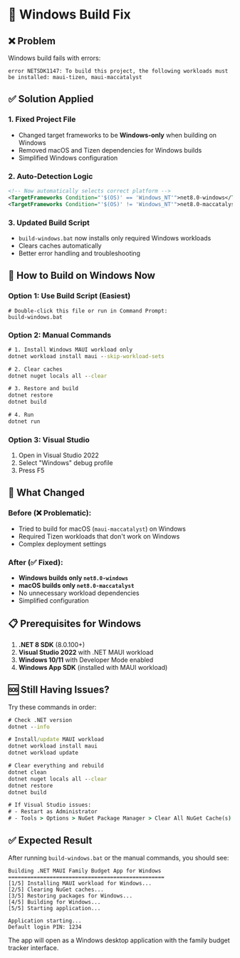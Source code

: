 # 🔧 Windows Build Fix

## ❌ Problem
Windows build fails with errors:
```
error NETSDK1147: To build this project, the following workloads must be installed: maui-tizen, maui-maccatalyst
```

## ✅ Solution Applied

### 1. **Fixed Project File**
- Changed target frameworks to be **Windows-only** when building on Windows
- Removed macOS and Tizen dependencies for Windows builds
- Simplified Windows configuration

### 2. **Auto-Detection Logic**
```xml
<!-- Now automatically selects correct platform -->
<TargetFrameworks Condition="'$(OS)' == 'Windows_NT'">net8.0-windows</TargetFrameworks>
<TargetFrameworks Condition="'$(OS)' != 'Windows_NT'">net8.0-maccatalyst</TargetFrameworks>
```

### 3. **Updated Build Script**
- `build-windows.bat` now installs only required Windows workloads
- Clears caches automatically
- Better error handling and troubleshooting

## 🚀 How to Build on Windows Now

### **Option 1: Use Build Script (Easiest)**
```batch
# Double-click this file or run in Command Prompt:
build-windows.bat
```

### **Option 2: Manual Commands**
```cmd
# 1. Install Windows MAUI workload only
dotnet workload install maui --skip-workload-sets

# 2. Clear caches
dotnet nuget locals all --clear

# 3. Restore and build
dotnet restore
dotnet build

# 4. Run
dotnet run
```

### **Option 3: Visual Studio**
1. Open in Visual Studio 2022
2. Select "Windows" debug profile
3. Press F5

## 🎯 What Changed

### Before (❌ Problematic):
- Tried to build for macOS (`maui-maccatalyst`) on Windows
- Required Tizen workloads that don't work on Windows
- Complex deployment settings

### After (✅ Fixed):
- **Windows builds only `net8.0-windows`**
- **macOS builds only `net8.0-maccatalyst`**
- No unnecessary workload dependencies
- Simplified configuration

## 📋 Prerequisites for Windows

1. **.NET 8 SDK** (8.0.100+)
2. **Visual Studio 2022** with .NET MAUI workload
3. **Windows 10/11** with Developer Mode enabled
4. **Windows App SDK** (installed with MAUI workload)

## 🆘 Still Having Issues?

Try these commands in order:

```cmd
# Check .NET version
dotnet --info

# Install/update MAUI workload
dotnet workload install maui
dotnet workload update

# Clear everything and rebuild
dotnet clean
dotnet nuget locals all --clear
dotnet restore
dotnet build

# If Visual Studio issues:
# - Restart as Administrator
# - Tools > Options > NuGet Package Manager > Clear All NuGet Cache(s)
```

## ✅ Expected Result

After running `build-windows.bat` or the manual commands, you should see:
```
Building .NET MAUI Family Budget App for Windows
=================================================
[1/5] Installing MAUI workload for Windows...
[2/5] Clearing NuGet caches...
[3/5] Restoring packages for Windows...
[4/5] Building for Windows...
[5/5] Starting application...

Application starting...
Default login PIN: 1234
```

The app will open as a Windows desktop application with the family budget tracker interface.